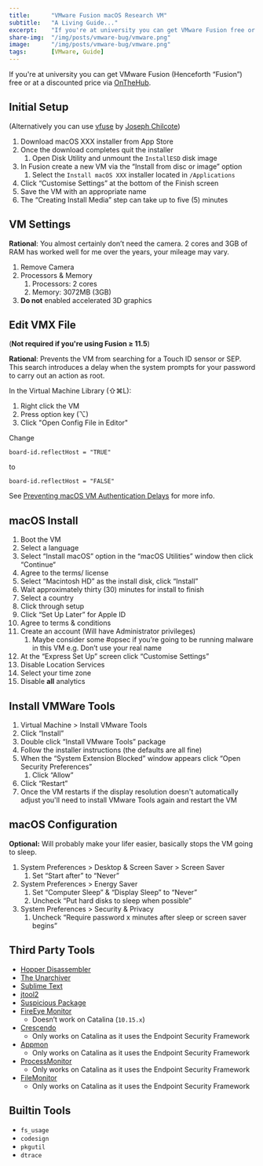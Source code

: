 ```yaml
---
title:		"VMware Fusion macOS Research VM"
subtitle:	"A Living Guide..."
excerpt:	"If you're at university you can get VMware Fusion free or at a discounted price via OnTheHub"
share-img:	"/img/posts/vmware-bug/vmware.png"
image:		"/img/posts/vmware-bug/vmware.png"
tags:		[VMware, Guide]
---
```


If you're at university you can get VMware Fusion (Henceforth “Fusion”) free or at a discounted price via [OnTheHub](https://onthehub.com/download/software-discounts/vmware). 

## Initial Setup

(Alternatively you can use [vfuse](https://github.com/chilcote/vfuse) by [Joseph Chilcote](https://twitter.com/chilcote))

1. Download macOS XXX installer from App Store
2. Once the download completes quit the installer
    1. Open Disk Utility and unmount the `InstallESD` disk image
3. In Fusion create a new VM via the “Install from disc or image” option
    1. Select the `Install macOS XXX` installer located in `/Applications`
4. Click “Customise Settings” at the bottom of the Finish screen
5. Save the VM with an appropriate name
6. The “Creating Install Media” step can take up to five (5) minutes

## VM Settings

**Rational**: You almost certainly don’t need the camera. 2 cores and 3GB of RAM has worked well for me over the years, your mileage may vary. 

1. Remove Camera
3. Processors & Memory
    1. Processors: 2 cores
    2. Memory: 3072MB (3GB)
4. **Do not** enabled accelerated 3D graphics

## Edit VMX File

(**Not required if you're using Fusion ≥ 11.5**)

**Rational**: Prevents the VM from searching for a Touch ID sensor or SEP. This search introduces a delay when the system prompts for your password to carry out an action as root.

In the Virtual Machine Library (⇧⌘L):
1. Right click the VM
2. Press option key (⌥)
3. Click "Open Config File in Editor"

Change
```
board-id.reflectHost = "TRUE"
```
to 
```
board-id.reflectHost = "FALSE"
```

See [Preventing macOS VM Authentication Delays](https://0xmachos.github.io/2019-08-24-Preventing-macOS-VM-Authentication-Delays/) for more info.


## macOS Install

1. Boot the VM 
2. Select a language
3. Select “Install macOS” option in the “macOS Utilities” window then click “Continue“
4. Agree to the terms/ license
5. Select “Macintosh HD” as the install disk, click “Install”
6. Wait approximately thirty (30) minutes for install to finish
7. Select a country
8. Click through setup
9. Click “Set Up Later” for Apple ID
10. Agree to terms & conditions
11. Create an account (Will have Administrator privileges)
    1. Maybe consider some #opsec if you’re going to be running malware in this VM e.g. Don’t use your real name 
12. At the “Express Set Up” screen click “Customise Settings”
13. Disable Location Services
14. Select your time zone
15. Disable **all** analytics

## Install VMWare Tools

1. Virtual Machine > Install VMware Tools
2. Click “Install”
3. Double click “Install VMware Tools” package
4. Follow the installer instructions (the defaults are all fine)
5. When the “System Extension Blocked” window appears click “Open Security Preferences”
    1. Click “Allow”
6. Click “Restart”
7. Once the VM restarts if the display resolution doesn't automatically adjust you'll need to install VMware Tools again and restart the VM

## macOS Configuration 

**Optional:** Will probably make your lifer easier, basically stops the VM going to sleep.

1. System Preferences > Desktop & Screen Saver > Screen Saver
    1. Set “Start after” to “Never”
2. System Preferences > Energy Saver
    1. Set “Computer Sleep” & “Display Sleep” to “Never”
    2. Uncheck “Put hard disks to sleep when possible”
3. System Preferences > Security & Privacy
    1. Uncheck “Require password x minutes after sleep or screen saver begins”

## Third Party Tools

* [Hopper Disassembler](https://www.hopperapp.com/)
* [The Unarchiver](https://theunarchiver.com/)
* [Sublime Text](https://www.sublimetext.com/)
* [jtool2](http://www.newosxbook.com/tools/jtool.html)
* [Suspicious Package](https://mothersruin.com/software/SuspiciousPackage/get.html)
* [FireEye Monitor](https://www.fireeye.com/services/freeware/monitor.html)
    * Doesn’t work on Catalina (`10.15.x`)
* [Crescendo](https://github.com/SuprHackerSteve/Crescendo)
	* Only works on Catalina as it uses the Endpoint Security Framework
* [Appmon](https://bitbucket.org/xorrior/appmon/src/master/)
    * Only works on Catalina as it uses the Endpoint Security Framework
* [ProcessMonitor](https://objective-see.com/products/utilities.html#ProcessMonitor)
    * Only works on Catalina as it uses the Endpoint Security Framework
* [FileMonitor](https://objective-see.com/products/utilities.html#FileMonitor)
    * Only works on Catalina as it uses the Endpoint Security Framework

## Builtin Tools

* `fs_usage`
* `codesign`
* `pkgutil`
* `dtrace`
